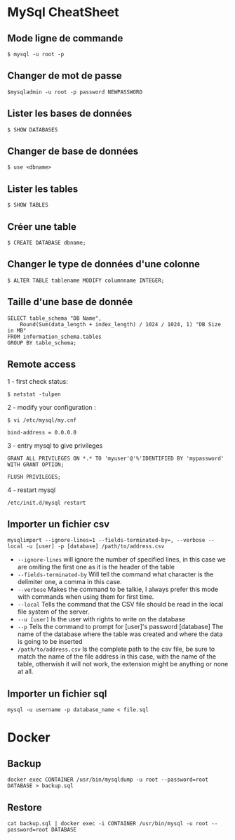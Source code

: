 # MySql CheatSheet

## Mode ligne de commande

`$ mysql -u root -p`

## Changer de mot de passe

`$mysqladmin -u root -p password NEWPASSWORD`

## Lister les bases de données

`$ SHOW DATABASES`

## Changer de base de données

`$ use <dbname>`

## Lister les tables

`$ SHOW TABLES`

## Créer une table

`$ CREATE DATABASE dbname;`

## Changer le type de données d'une colonne

`$ ALTER TABLE tablename MODIFY columnname INTEGER;`


## Taille d'une base de donnée

```
SELECT table_schema "DB Name", 
    Round(Sum(data_length + index_length) / 1024 / 1024, 1) "DB Size in MB" 
FROM information_schema.tables
GROUP BY table_schema;
``` 
## Remote access

1 - first check status:

`$ netstat -tulpen`

2 - modify your configuration :

`$ vi /etc/mysql/my.cnf`

`bind-address = 0.0.0.0`

3 - entry mysql to give privileges
 
```
GRANT ALL PRIVILEGES ON *.* TO 'myuser'@'%'IDENTIFIED BY 'mypassword' WITH GRANT OPTION;

FLUSH PRIVILEGES;
```

4 - restart mysql

`/etc/init.d/mysql restart`

## Importer un fichier csv

```
mysqlimport --ignore-lines=1 --fields-terminated-by=, --verbose --local -u [user] -p [database] /path/to/address.csv
```
* `--ignore-lines` will ignore the number of specified lines, in this case we are omiting the first one as it is the header of the table
* `--fields-terminated-by` Will tell the command what character is the delimiter one, a comma in this case.
* `--verbose` Makes the command to be talkie, I always prefer this mode with commands when using them for first time.
* `--local` Tells the command that the CSV file should be read in the local file system of the server.
* `--u [user]` Is the user with rights to write on the database
* `--p` Tells the command to prompt for [user]'s password
[database] The name of the database where the table was created and where the data is going to be inserted
* `/path/to/address.csv` Is the complete path to the csv file, be sure to match the name of the file address in this case, with the name of the table, otherwish it will not work, the extension might be anything or none at all.

## Importer un fichier sql

`mysql -u username -p database_name < file.sql`

# Docker

## Backup
`docker exec CONTAINER /usr/bin/mysqldump -u root --password=root DATABASE > backup.sql`

## Restore
`cat backup.sql | docker exec -i CONTAINER /usr/bin/mysql -u root --password=root DATABASE`